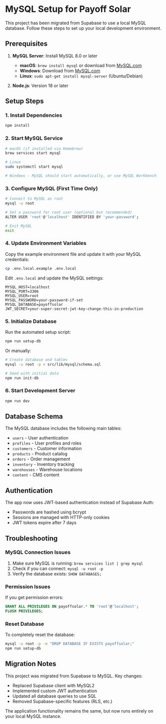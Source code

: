 # MySQL Setup for Payoff Solar

This project has been migrated from Supabase to use a local MySQL database. Follow these steps to set up your local development environment.

## Prerequisites

1. **MySQL Server**: Install MySQL 8.0 or later
   - **macOS**: `brew install mysql` or download from [MySQL.com](https://dev.mysql.com/downloads/mysql/)
   - **Windows**: Download from [MySQL.com](https://dev.mysql.com/downloads/mysql/)
   - **Linux**: `sudo apt-get install mysql-server` (Ubuntu/Debian)

2. **Node.js**: Version 18 or later

## Setup Steps

### 1. Install Dependencies
```bash
npm install
```

### 2. Start MySQL Service
```bash
# macOS (if installed via Homebrew)
brew services start mysql

# Linux
sudo systemctl start mysql

# Windows - MySQL should start automatically, or use MySQL Workbench
```

### 3. Configure MySQL (First Time Only)
```bash
# Connect to MySQL as root
mysql -u root

# Set a password for root user (optional but recommended)
ALTER USER 'root'@'localhost' IDENTIFIED BY 'your-password';

# Exit MySQL
exit
```

### 4. Update Environment Variables
Copy the example environment file and update it with your MySQL credentials:
```bash
cp .env.local.example .env.local
```

Edit `.env.local` and update the MySQL settings:
```env
MYSQL_HOST=localhost
MYSQL_PORT=3306
MYSQL_USER=root
MYSQL_PASSWORD=your-password-if-set
MYSQL_DATABASE=payoffsolar
JWT_SECRET=your-super-secret-jwt-key-change-this-in-production
```

### 5. Initialize Database
Run the automated setup script:
```bash
npm run setup-db
```

Or manually:
```bash
# Create database and tables
mysql -u root -p < src/lib/mysql/schema.sql

# Seed with initial data
npm run init-db
```

### 6. Start Development Server
```bash
npm run dev
```

## Database Schema

The MySQL database includes the following main tables:
- `users` - User authentication
- `profiles` - User profiles and roles
- `customers` - Customer information
- `products` - Product catalog
- `orders` - Order management
- `inventory` - Inventory tracking
- `warehouses` - Warehouse locations
- `content` - CMS content

## Authentication

The app now uses JWT-based authentication instead of Supabase Auth:
- Passwords are hashed using bcrypt
- Sessions are managed with HTTP-only cookies
- JWT tokens expire after 7 days

## Troubleshooting

### MySQL Connection Issues
1. Make sure MySQL is running: `brew services list | grep mysql`
2. Check if you can connect: `mysql -u root -p`
3. Verify the database exists: `SHOW DATABASES;`

### Permission Issues
If you get permission errors:
```sql
GRANT ALL PRIVILEGES ON payoffsolar.* TO 'root'@'localhost';
FLUSH PRIVILEGES;
```

### Reset Database
To completely reset the database:
```bash
mysql -u root -p -e "DROP DATABASE IF EXISTS payoffsolar;"
npm run setup-db
```

## Migration Notes

This project was migrated from Supabase to MySQL. Key changes:
- Replaced Supabase client with MySQL2
- Implemented custom JWT authentication
- Updated all database queries to use SQL
- Removed Supabase-specific features (RLS, etc.)

The application functionality remains the same, but now runs entirely on your local MySQL instance.

